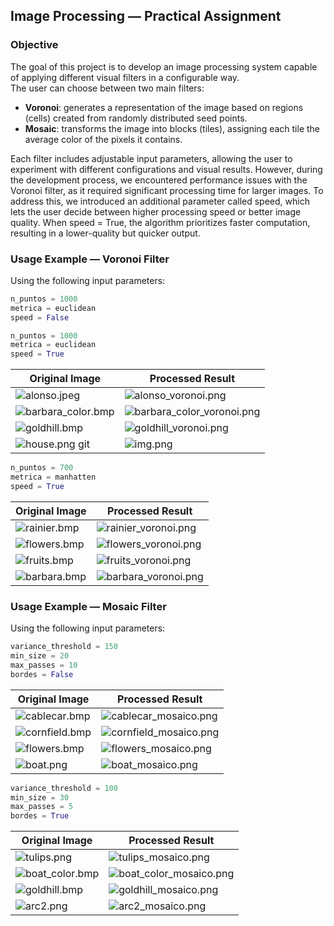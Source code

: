 ## Image Processing — Practical Assignment

### Objective

The goal of this project is to develop an image processing system capable of applying different visual filters in a configurable way.  
The user can choose between two main filters:

- **Voronoi**: generates a representation of the image based on regions (cells) created from randomly distributed seed points.
- **Mosaic**: transforms the image into blocks (tiles), assigning each tile the average color of the pixels it contains.

Each filter includes adjustable input parameters, allowing the user to experiment with different configurations and visual results. However, during the development process, we encountered performance issues with the Voronoi filter, as it required significant processing time for larger images. To address this, we introduced an additional parameter called speed, which lets the user decide between higher processing speed or better image quality. When speed = True, the algorithm prioritizes faster computation, resulting in a lower-quality but quicker output. 

### Usage Example — Voronoi Filter

Using the following input parameters:

```python
n_puntos = 1000
metrica = euclidean
speed = False
```

```python
n_puntos = 1000
metrica = euclidean
speed = True
```

| Original Image                                      | Processed Result                                                             |
|-----------------------------------------------------|------------------------------------------------------------------------------|
| ![alonso.jpeg](test_images/alonso.jpeg)             | ![alonso_voronoi.png](data/data3-eucl-1000/alonso_voronoi.png)               |
| ![barbara_color.bmp](test_images/barbara_color.bmp) | ![barbara_color_voronoi.png](data/data3-eucl-1000/barbara_color_voronoi.png) |
| ![goldhill.bmp](test_images/goldhill.bmp)           | ![goldhill_voronoi.png](data/data3-eucl-1000/goldhill_voronoi.png)           |
| ![house.png](test_images/house.png)       git       | ![img.png](data/data3-eucl-1000/img.png)                                     |

```python
n_puntos = 700
metrica = manhatten
speed = True
```
| Original Image                           | Processed Result                                                |
|------------------------------------------|-----------------------------------------------------------------|
| ![rainier.bmp](test_images/rainier.bmp)  | ![rainier_voronoi.png](data/data4-manh-700/rainier_voronoi.png) |
| ![flowers.bmp](test_images/flowers.bmp)  | ![flowers_voronoi.png](data/data4-manh-700/flowers_voronoi.png) |
| ![fruits.bmp](test_images/fruits.bmp)    | ![fruits_voronoi.png](data/data4-manh-700/fruits_voronoi.png)   |
| ![barbara.bmp](test_images/barbara.bmp)  | ![barbara_voronoi.png](data/data4-manh-700/barbara_voronoi.png) |


### Usage Example — Mosaic Filter

Using the following input parameters:

```python
variance_threshold = 150
min_size = 20
max_passes = 10
bordes = False
```

| Original Image                              | Processed Result                                     |
|---------------------------------------------|------------------------------------------------------|
| ![cablecar.bmp](test_images/cablecar.bmp)   | ![cablecar_mosaico.png](data/cablecar_mosaico.png)   |
| ![cornfield.bmp](test_images/cornfield.bmp) | ![cornfield_mosaico.png](data/cornfield_mosaico.png) |
| ![flowers.bmp](test_images/flowers.bmp)     | ![flowers_mosaico.png](data/flowers_mosaico.png)     |
| ![boat.png](test_images/boat.png)           | ![boat_mosaico.png](data/boat_mosaico.png)           |

```python
variance_threshold = 100
min_size = 30
max_passes = 5
bordes = True
```

| Original Image                                | Processed Result                                       |
|-----------------------------------------------|--------------------------------------------------------|
| ![tulips.png](test_images/tulips.png)         | ![tulips_mosaico.png](data/tulips_mosaico.png)         |
| ![boat_color.bmp](test_images/boat_color.bmp) | ![boat_color_mosaico.png](data/boat_color_mosaico.png) |
| ![goldhill.bmp](test_images/goldhill.bmp)     | ![goldhill_mosaico.png](data/goldhill_mosaico.png)     |
| ![arc2.png](test_images/arc2.png)             | ![arc2_mosaico.png](data/arc2_mosaico.png)             |
